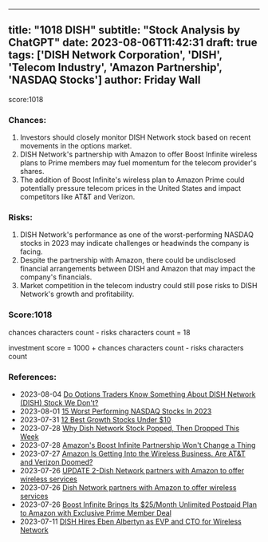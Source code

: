 
---
title: "1018 DISH"
subtitle: "Stock Analysis by ChatGPT"
date: 2023-08-06T11:42:31
draft: true
tags: ['DISH Network Corporation', 'DISH', 'Telecom Industry', 'Amazon Partnership', 'NASDAQ Stocks']
author: Friday Wall
---

score:1018
### Chances:
1. Investors should closely monitor DISH Network stock based on recent movements in the options market.
2. DISH Network's partnership with Amazon to offer Boost Infinite wireless plans to Prime members may fuel momentum for the telecom provider's shares.
3. The addition of Boost Infinite's wireless plan to Amazon Prime could potentially pressure telecom prices in the United States and impact competitors like AT&T and Verizon.
### Risks:
1. DISH Network's performance as one of the worst-performing NASDAQ stocks in 2023 may indicate challenges or headwinds the company is facing.
2. Despite the partnership with Amazon, there could be undisclosed financial arrangements between DISH and Amazon that may impact the company's financials.
3. Market competition in the telecom industry could still pose risks to DISH Network's growth and profitability.
### Score:1018
chances characters count - risks characters count = 18

investment score = 1000 + chances characters count - risks characters count
### References:
- 2023-08-04 [Do Options Traders Know Something About DISH Network (DISH) Stock We Don't?](https://finance.yahoo.com/news/options-traders-know-something-dish-123800241.html?.tsrc=rss)
- 2023-08-01 [15 Worst Performing NASDAQ Stocks In 2023](https://finance.yahoo.com/news/15-worst-performing-nasdaq-stocks-035829523.html?.tsrc=rss)
- 2023-07-31 [12 Best Growth Stocks Under $10](https://finance.yahoo.com/news/12-best-growth-stocks-under-141616274.html?.tsrc=rss)
- 2023-07-28 [Why Dish Network Stock Popped, Then Dropped This Week](https://finance.yahoo.com/m/e00962d5-d694-387e-a09a-e491961a1405/why-dish-network-stock.html?.tsrc=rss)
- 2023-07-28 [Amazon's Boost Infinite Partnership Won't Change a Thing](https://finance.yahoo.com/m/93c1995e-e138-3369-91a9-35f6ef27d590/amazon%27s-boost-infinite.html?.tsrc=rss)
- 2023-07-27 [Amazon Is Getting Into the Wireless Business. Are AT&T and Verizon Doomed?](https://finance.yahoo.com/m/0b48fa42-206e-3022-8209-40c371d79b2f/amazon-is-getting-into-the.html?.tsrc=rss)
- 2023-07-26 [UPDATE 2-Dish Network partners with Amazon to offer wireless services](https://finance.yahoo.com/news/1-dish-network-partners-amazon-123420911.html?.tsrc=rss)
- 2023-07-26 [Dish Network partners with Amazon to offer wireless services](https://finance.yahoo.com/news/dish-network-offer-wireless-services-121116988.html?.tsrc=rss)
- 2023-07-26 [Boost Infinite Brings Its $25/Month Unlimited Postpaid Plan to Amazon with Exclusive Prime Member Deal](https://finance.yahoo.com/news/boost-infinite-brings-25-month-120000592.html?.tsrc=rss)
- 2023-07-11 [DISH Hires Eben Albertyn as EVP and CTO for Wireless Network](https://finance.yahoo.com/news/dish-hires-eben-albertyn-evp-120500397.html?.tsrc=rss)


                